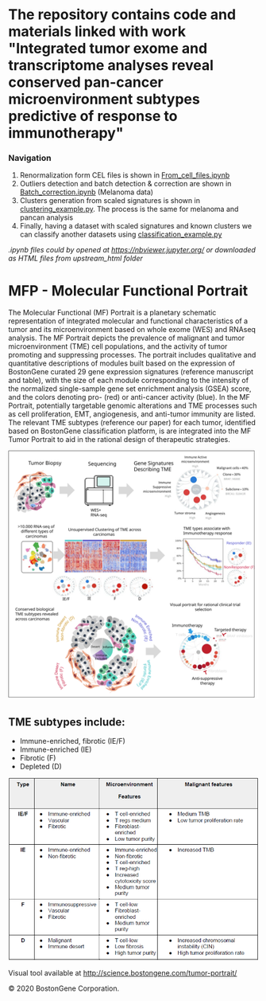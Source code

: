 # The repository contains code and materials linked with work "Integrated tumor exome and transcriptome analyses reveal conserved pan-cancer microenvironment subtypes predictive of response to immunotherapy"

### Navigation

1. Renormalization form CEL files is shown in <a href="From_cell_files.ipynb">From_cell_files.ipynb</a>
1. Outliers detection and batch detection & correction are shown in <a href="Batch_correction.ipynb">Batch_correction.ipynb</a> (Melanoma data)
1. Clusters generation from scaled signatures is shown in <a href="clustering_example.py">clustering_example.py</a>. The process is the same for melanoma and pancan analysis
1. Finally, having a dataset with scaled signatures and known clusters we can classify another datasets using <a href="classification_example.py">classification_example.py</a> 

_.ipynb files could by opened at https://nbviewer.jupyter.org/ or downloaded as HTML files from upstream_html folder_


# MFP - Molecular Functional Portrait

The Molecular Functional (MF) Portrait is a planetary schematic representation of integrated molecular and functional characteristics of a tumor and its microenvironment based on whole exome (WES) and RNAseq analysis. The MF Portrait depicts the prevalence of malignant and tumor microenvironment (TME) cell populations, and the activity of tumor promoting and suppressing processes. The portrait includes qualitative and quantitative descriptions of modules built based on the expression of BostonGene curated 29 gene expression signatures (reference manuscript and table), with the size of each module corresponding to the intensity of the normalized single-sample gene set enrichment analysis (GSEA) score, and the colors denoting pro- (red) or anti-cancer activity (blue). In the MF Portrait, potentially targetable genomic alterations and TME processes such as cell proliferation, EMT, angiogenesis, and anti-tumor immunity are listed. The relevant TME subtypes (reference our paper) for each tumor, identified based on BostonGene classification platform, is are integrated into the MF Tumor Portrait to aid in the rational design of therapeutic strategies.


![Graphical abstract](img/Abstract.svg?raw=true "Molecular Functional Portrait")

## TME subtypes include:

* Immune-enriched, fibrotic (IE/F)
* Immune-enriched (IE)
* Fibrotic (F)
* Depleted (D)

![mfp_characteristics](img/mfp_characteristics.png?raw=true "MFP characteristics")

Visual tool available at http://science.bostongene.com/tumor-portrait/<br>

© 2020 BostonGene Corporation.